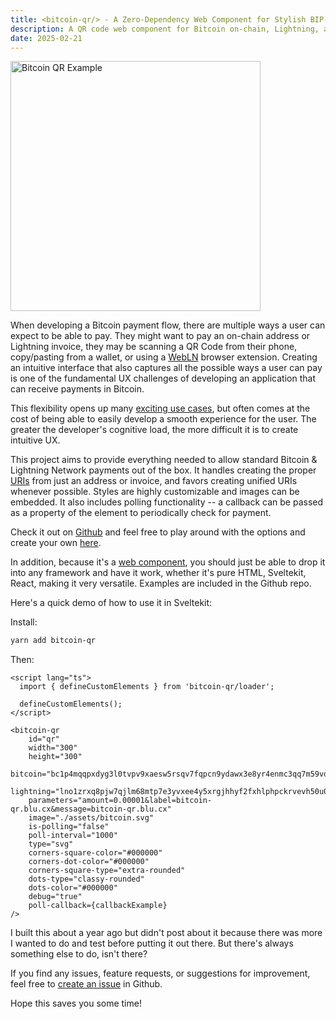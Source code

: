 ```yaml
---
title: <bitcoin-qr/> - A Zero-Dependency Web Component for Stylish BIP-21 Payments
description: A QR code web component for Bitcoin on-chain, Lightning, and unified BIP-21 payments
date: 2025-02-21
---
```


<span class="flex justify-center w-[100px]">
<img src="/images/blog/bitcoin-qr/qr.png" alt="Bitcoin QR Example" width="400px" />
</span>

When developing a Bitcoin payment flow, there are multiple ways a user can expect to be able to pay. They might want to pay an on-chain address or Lightning invoice, they may be scanning a QR Code from their phone, copy/pasting from a wallet, or using a [WebLN](https://www.webln.guide/) browser extension. Creating an intuitive interface that also captures all the possible ways a user can pay is one of the fundamental UX challenges of developing an application that can receive payments in Bitcoin.

This flexibility opens up many [exciting use cases](https://blu.cx/articles/bitcoin/micropayments), but often comes at the cost of being able to easily develop a smooth experience for the user. The greater the developer's cognitive load, the more difficult it is to create intuitive UX.

This project aims to provide everything needed to allow standard Bitcoin & Lightning Network payments out of the box. It handles creating the proper [URIs](https://github.com/bitcoin/bips/blob/master/bip-0021.mediawiki) from just an address or invoice, and favors creating unified URIs whenever possible. Styles are highly customizable and images can be embedded. It also includes polling functionality -- a callback can be passed as a property of the element to periodically check for payment.

Check it out on [Github](https://github.com/thebrandonlucas/bitcoin-qr) and feel free to play around with the options and create your own [here](https://bitcoin-qr.blu.cx).

In addition, because it's a [web component](https://developer.mozilla.org/en-US/docs/Web/API/Web_components), you should just be able to drop it into any framework and have it work, whether it's pure HTML, Sveltekit, React, making it very versatile. Examples are included in the Github repo.

Here's a quick demo of how to use it in Sveltekit:

Install:
```sh 
yarn add bitcoin-qr 
```

Then:
```svelte 
<script lang="ts">
  import { defineCustomElements } from 'bitcoin-qr/loader';

  defineCustomElements();
</script>

<bitcoin-qr
	id="qr"
	width="300"
	height="300"
	bitcoin="bc1p4mqqpxdyg3l0tvpv9xaesw5rsqv7fqpcn9ydawx3e8yr4enmc3qq7m59vd"
	lightning="lno1zrxq8pjw7qjlm68mtp7e3yvxee4y5xrgjhhyf2fxhlphpckrvevh50u0q2a8y2qt9jeu3pj7p3u58rxs98yu93dxjlmy3eqp24qze09anfr6cqszm40686ujqq7t9jsjjf42tl2pryv3ds9f4hm6hysk7lvswdm70ntsqvlgc5nm4px6k3q2wmj4xun784sss2jn00q0w4dhydmln92wvash6jckffu0wmetwptj38f5g09k8pznuk4wq2df046yv0c5m3dakwgfz5ths2ymm3z6vnehvxj6urcarufa7uecwqqst9x4063hdpxq4frmupnsam9ahg"
	parameters="amount=0.00001&label=bitcoin-qr.blu.cx&message=bitcoin-qr.blu.cx"
	image="./assets/bitcoin.svg"
	is-polling="false"
	poll-interval="1000"
	type="svg"
	corners-square-color="#000000"
	corners-dot-color="#000000"
	corners-square-type="extra-rounded"
	dots-type="classy-rounded"
	dots-color="#000000"
	debug="true"
	poll-callback={callbackExample}
/>
```

I built this about a year ago but didn't post about it because there was more I wanted to do and test before putting it out there. But there's always something else to do, isn't there?

If you find any issues, feature requests, or suggestions for improvement, feel free to [create an issue](https://github.com/thebrandonlucas/bitcoin-qr/issues/new) in Github.

Hope this saves you some time!
